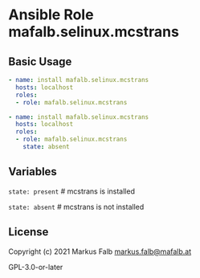 # Ansible Role mafalb.selinux.mcstrans

## Basic Usage

```yaml
- name: install mafalb.selinux.mcstrans
  hosts: localhost
  roles:
  - role: mafalb.selinux.mcstrans
```

```yaml
- name: install mafalb.selinux.mcstrans
  hosts: localhost
  roles:
  - role: mafalb.selinux.mcstrans
    state: absent
```

## Variables

```state: present``` # mcstrans is installed

```state: absent``` # mcstrans is not installed

## License

Copyright (c) 2021 Markus Falb <markus.falb@mafalb.at>

GPL-3.0-or-later
